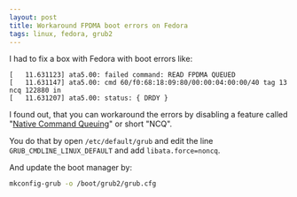 ```yaml
---
layout: post
title: Workaround FPDMA boot errors on Fedora
tags: linux, fedora, grub2
---
```


I had to fix a box with Fedora with boot errors like:

```
[   11.631123] ata5.00: failed command: READ FPDMA QUEUED
[   11.631147] ata5.00: cmd 60/f0:68:18:09:80/00:00:04:00:00/40 tag 13 ncq 122880 in
[   11.631207] ata5.00: status: { DRDY }
```

I found out, that you can workaround the errors by disabling a feature called "[Native Command Queuing](https://en.wikipedia.org/wiki/Native_Command_Queuing)" or short "NCQ".

You do that by open `/etc/default/grub` and edit the line `GRUB_CMDLINE_LINUX_DEFAULT` and add `libata.force=noncq`.

And update the boot manager by:

```bash
mkconfig-grub -o /boot/grub2/grub.cfg
```
